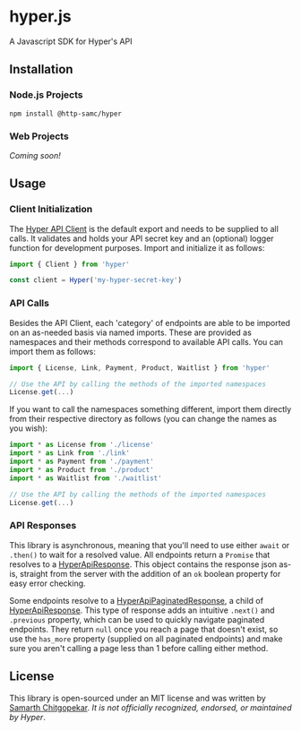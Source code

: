 # hyper.js
A Javascript SDK for Hyper's API

## Installation

### Node.js Projects
```
npm install @http-samc/hyper
```

### Web Projects
*Coming soon!*

## Usage

### Client Initialization
The [Hyper API Client](/classes/default.html) is the default export and needs to be supplied to all calls. It validates and holds your API secret key and an (optional) logger function for development purposes. Import and initialize it as follows:

```js
import { Client } from 'hyper'

const client = Hyper('my-hyper-secret-key')
```

### API Calls
Besides the API Client, each 'category' of endpoints are able to be imported on an as-needed basis via named imports. These are provided as namespaces and their methods correspond to available API calls. You can import them as follows:

```js
import { License, Link, Payment, Product, Waitlist } from 'hyper'

// Use the API by calling the methods of the imported namespaces
License.get(...)
```

If you want to call the namespaces something different, import them directly from their respective directory as follows (you can change the names as you wish):

```js
import * as License from './license'
import * as Link from './link'
import * as Payment from './payment'
import * as Product from './product'
import * as Waitlist from './waitlist'

// Use the API by calling the methods of the imported namespaces
License.get(...)
```

### API Responses
This library is asynchronous, meaning that you'll need to use either `await` or `.then()` to wait for a resolved value. All endpoints return a `Promise` that resolves to a [HyperApiResponse](/interfaces/HyperApiResponse.html). This object contains the response json as-is, straight from the server with the addition of an `ok` boolean property for easy error checking.

Some endpoints resolve to a [HyperApiPaginatedResponse](/interfaces/HyperApiPaginatedResponse.html), a child of [HyperApiResponse](/interfaces/HyperApiResponse.html). This type of response adds an intuitive `.next()` and `.previous` property, which can be used to quickly navigate paginated endpoints. They return `null` once you reach a page that doesn't exist, so use the `has_more` property (supplied on all paginated endpoints) and make sure you aren't calling a page less than 1 before calling either method.

## License
This library is open-sourced under an MIT license and was written by [Samarth Chitgopekar](https://smrth.dev). *It is not officially recognized, endorsed, or maintained by Hyper*.